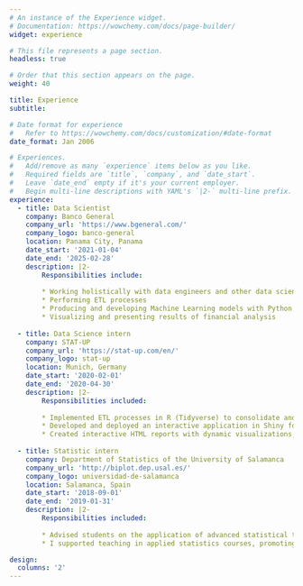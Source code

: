 ```yaml
---
# An instance of the Experience widget.
# Documentation: https://wowchemy.com/docs/page-builder/
widget: experience

# This file represents a page section.
headless: true

# Order that this section appears on the page.
weight: 40

title: Experience
subtitle:

# Date format for experience
#   Refer to https://wowchemy.com/docs/customization/#date-format
date_format: Jan 2006

# Experiences.
#   Add/remove as many `experience` items below as you like.
#   Required fields are `title`, `company`, and `date_start`.
#   Leave `date_end` empty if it's your current employer.
#   Begin multi-line descriptions with YAML's `|2-` multi-line prefix.
experience:
  - title: Data Scientist
    company: Banco General
    company_url: 'https://www.bgeneral.com/'
    company_logo: banco-general
    location: Panama City, Panama
    date_start: '2021-01-04'
    date_end: '2025-02-28'
    description: |2-
        Responsibilities include:
        
        * Working holistically with data engineers and other data scientists
        * Performing ETL processes
        * Producing and developing Machine Learning models with Python
        * Visualizing and presenting results of financial analysis
        
  - title: Data Science intern
    company: STAT-UP
    company_url: 'https://stat-up.com/en/'
    company_logo: stat-up
    location: Munich, Germany
    date_start: '2020-02-01'
    date_end: '2020-04-30'
    description: |2-
        Responsibilities included:
        
        * Implemented ETL processes in R (Tidyverse) to consolidate and clean data from various sources.
        * Developed and deployed an interactive application in Shiny for multivariate statistical analysis, improving data exploration and visualization.
        * Created interactive HTML reports with dynamic visualizations, optimizing the communication of results to international clients.
    
  - title: Statistic intern
    company: Department of Statistics of the University of Salamanca
    company_url: 'http://biplot.dep.usal.es/'
    company_logo: universidad-de-salamanca
    location: Salamanca, Spain
    date_start: '2018-09-01'
    date_end: '2019-01-31'
    description: |2-
        Responsibilities included:
        
        * Advised students on the application of advanced statistical techniques to academic projects.
        * I supported teaching in applied statistics courses, promoting the use of analytical tools and statistical software.

design:
  columns: '2'
---
```

